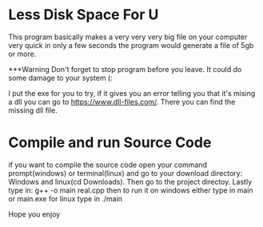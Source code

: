 # Less Disk Space For U

This program basically makes a very very very big file on your computer very quick
in only a few seconds the program would generate a file of 5gb or more.



***Warning
Don't forget to stop program before you leave. It could do some damage to your system (:

I put the exe for you to try, if it gives you an error telling you that it's mising a dll you can go to
https://www.dll-files.com/. There you can find the missing dll file.





# Compile and run Source Code

if you want to compile the source code open your command prompt(windows) or terminal(linux) and go to your download directory: Windows and linux(cd Downloads). Then go to the project directoy. Lastly type in:
g++ -o main real.cpp
then to run it on windows either type in main or main.exe
for linux type in ./main


Hope you enjoy
